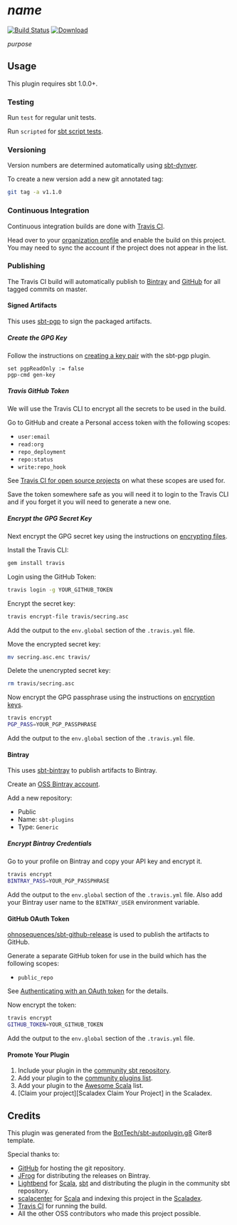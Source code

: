 # $name$

[![Build Status][Build Status]](https://travis-ci.org/$organizationName;format="word"$/$name$)
[![Download][Download]](https://bintray.com/$organizationName;format="word,lower"$/sbt-plugins/$name$/_latestVersion)

$purpose$

## Usage

This plugin requires sbt 1.0.0+.

### Testing

Run `test` for regular unit tests.

Run `scripted` for [sbt script tests][Testing Plugins].

### Versioning

Version numbers are determined automatically using [sbt-dynver][sbt-dynver].

To create a new version add a new git annotated tag:
```bash
git tag -a v1.1.0
```

### Continuous Integration

Continuous integration builds are done with [Travis CI][Travis CI].

Head over to your [organization profile][Travis Profile] and enable the build on this project. You may need to sync the
account if the project does not appear in the list.

### Publishing

The Travis CI build will automatically publish to [Bintray][Bintray] and [GitHub][Github] for all tagged commits on
master.

#### Signed Artifacts

This uses [sbt-pgp][sbt-pgp] to sign the packaged artifacts.

##### Create the GPG Key

Follow the instructions on [creating a key pair][Create GPG Key] with the sbt-pgp plugin.

```sbtshell
set pgpReadOnly := false
pgp-cmd gen-key
```

##### Travis GitHub Token

We will use the Travis CLI to encrypt all the secrets to be used in the build.

Go to GitHub and create a Personal access token with the following scopes:
* `user:email`
* `read:org`
* `repo_deployment`
* `repo:status`
* `write:repo_hook`

See [Travis CI for open source projects][Travis OSS] on what these scopes are used for.

Save the token somewhere safe as you will need it to login to the Travis CLI and if you forget it you will need to
generate a new one.

##### Encrypt the GPG Secret Key

Next encrypt the GPG secret key using the instructions on [encrypting files][Travis Encrypting Files].

Install the Travis CLI:
```bash
gem install travis
```

Login using the GitHub Token:
```bash
travis login -g YOUR_GITHUB_TOKEN
```

Encrypt the secret key:
```bash
travis encrypt-file travis/secring.asc
```

Add the output to the `env.global` section of the `.travis.yml` file.

Move the encrypted secret key:
```bash
mv secring.asc.enc travis/
```

Delete the unencrypted secret key:
```bash
rm travis/secring.asc
```

Now encrypt the GPG passphrase using the instructions on [encryption keys][Travis Encryption Keys].
```bash
travis encrypt
PGP_PASS=YOUR_PGP_PASSPHRASE
```

Add the output to the `env.global` section of the `.travis.yml` file.

#### Bintray

This uses [sbt-bintray][sbt-bintray] to publish artifacts to Bintray.

Create an [OSS Bintray account][Bintray OSS Signup].

Add a new repository:
* Public
* Name: `sbt-plugins`
* Type: `Generic`

##### Encrypt Bintray Credentials

Go to your profile on Bintray and copy your API key and encrypt it.
```bash
travis encrypt
BINTRAY_PASS=YOUR_PGP_PASSPHRASE
```

Add the output to the `env.global` section of the `.travis.yml` file.
Also add your Bintray user name to the `BINTRAY_USER` environment variable.

#### GitHub OAuth Token

[ohnosequences/sbt-github-release][sbt-github-release] is used to publish the artifacts to GitHub.

Generate a separate GitHub token for use in the build which has the following scopes:
* `public_repo`

See [Authenticating with an OAuth token][Travis OAuth] for the details.

Now encrypt the token:
```bash
travis encrypt
GITHUB_TOKEN=YOUR_GITHUB_TOKEN
```

Add the output to the `env.global` section of the `.travis.yml` file.

#### Promote Your Plugin

1. Include your plugin in the [community sbt repository][Community Repo].
1. Add your plugin to the [community plugins list][Community Plugins].
1. Add your plugin to the [Awesome Scala][Awesome Scala] list.
1. [Claim your project][Scaladex Claim Your Project] in the Scaladex.

## Credits

This plugin was generated from the [BotTech/sbt-autoplugin.g8][sbt-autoplugin] Giter8 template.

Special thanks to:
* [GitHub][Github] for hosting the git repository.
* [JFrog][JFrog] for distributing the releases on Bintray.
* [Lightbend][Lightbend] for [Scala][Scala], [sbt][sbt] and distributing the plugin in the community sbt repository.
* [scalacenter][scalacenter] for [Scala][Scala] and indexing this project in the [Scaladex][Scaladex].
* [Travis CI][Travis CI] for running the build.
* All the other OSS contributors who made this project possible.

[Awesome Scala]: https://github.com/lauris/awesome-scala
[Bintray]: https://bintray.com
[Bintray OSS Signup]: https://bintray.com/signup/oss
[Build Status]: https://travis-ci.org/$organizationName;format="word"$/$name$.svg?branch=master
[Community Plugins]: https://github.com/sbt/website#attention-plugin-authors
[Community Repo]: https://www.scala-sbt.org/1.x/docs/Bintray-For-Plugins.html#Linking+your+package+to+the+sbt+organization
[Create GPG Key]: https://www.scala-sbt.org/sbt-pgp/usage.html
[Download]: https://api.bintray.com/packages/$organizationName;format="word,lower"$/sbt-plugins/$name$/images/download.svg
[Github]: https://github.com
[JFrog]: https://jfrog.com
[Lightbend]: https://www.lightbend.com
[sbt]: https://www.scala-sbt.org
[sbt-autoplugin]: https://github.com/BotTech/sbt-autoplugin.g8
[sbt-bintray]: https://github.com/sbt/sbt-bintray
[sbt-dynver]: https://github.com/dwijnand/sbt-dynver
[sbt-github-release]: https://github.com/ohnosequences/sbt-github-release
[sbt-pgp]: https://github.com/sbt/sbt-pgp
[Scala]: https://www.scala-lang.org
[scalacenter]: https://scala.epfl.ch
[Scaladex]: https://index.scala-lang.org
[Scaladex Claim You Project]: https://github.com/scalacenter/scaladex-contrib#claim-your-project
[Testing Plugins]: http://www.scala-sbt.org/1.x/docs/Testing-sbt-plugins.html
[Travis CI]: https://travis-ci.org
[Travis Encrypting Files]: https://docs.travis-ci.com/user/encrypting-files
[Travis Encryption Keys]: https://docs.travis-ci.com/user/encryption-keys
[Travis OAuth]: https://docs.travis-ci.com/user/deployment/releases/#authenticating-with-an-oauth-token
[Travis OSS]: https://docs.travis-ci.com/user/github-oauth-scopes/#travis-ci-for-open-source-projects
[Travis Profile]: https://travis-ci.org/profile/$organizationName$
